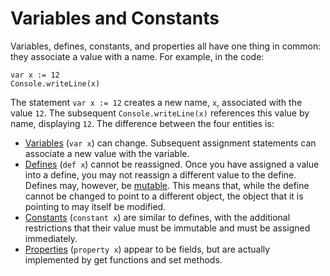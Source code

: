 Variables and Constants
=======================

Variables, defines, constants, and properties all have one thing in common: they associate a 
value with a name. For example, in the code:

    var x := 12
    Console.writeLine(x)

The statement `var x := 12` creates a new name, `x`, associated with the value
`12`. The subsequent `Console.writeLine(x)` references this value by name,
displaying `12`. The difference between the four entities is:

* [Variables](variables.md) (`var x`) can change. Subsequent assignment statements can associate a
  new value with the variable.
* [Defines](defines.md) (`def x`) cannot be reassigned. Once you have assigned a value into a
  define, you may not reassign a different value to the define. Defines may, however, be
  [mutable](immutability.md). This means that, while the define cannot be changed to point to a
  different object, the object that it is pointing to may itself be modified. 
* [Constants](constants.md) (`constant x`) are similar to defines, with the additional
  restrictions that their value must be immutable and must be assigned immediately.
* [Properties](properties.md) (`property x`) appear to be fields, but are actually implemented by
  get functions and set methods.